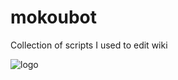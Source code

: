 # mokoubot
Collection of scripts I used to edit wiki

![logo](https://img.vim-cn.com/c8/3399a55b061177ae31d79fbf7bf73e74fdb291.jpg "mokou spitting")

